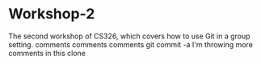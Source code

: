 # Workshop-2

The second workshop of CS326, which covers how to use Git in a group setting.
comments comments comments
git commit -a
I'm throwing more comments in this clone
